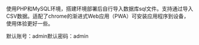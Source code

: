使用PHP和MySQL环境，搭建环境部署后自行导入数据库sql文件。支持通过导入CSV数据。适配了chrome的渐进式Web应用（PWA）可安装应用程序到设备，使用体验更好一些。

默认账号：admin默认密码：admin

